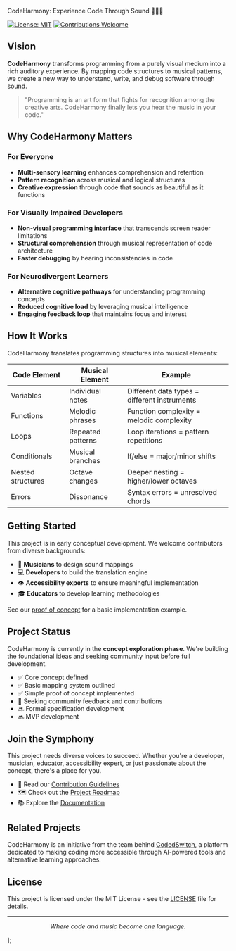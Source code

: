  CodeHarmony: Experience Code Through Sound 🎵👨‍💻

[![License: MIT](https://img.shields.io/badge/License-MIT-blue.svg)](https://opensource.org/licenses/MIT)
[![Contributions Welcome](https://img.shields.io/badge/contributions-welcome-brightgreen.svg?style=flat)](CONTRIBUTING.md)

## Vision

**CodeHarmony** transforms programming from a purely visual medium into a rich auditory experience. By mapping code structures to musical patterns, we create a new way to understand, write, and debug software through sound.

> "Programming is an art form that fights for recognition among the creative arts. CodeHarmony finally lets you hear the music in your code."

## Why CodeHarmony Matters

### For Everyone
- **Multi-sensory learning** enhances comprehension and retention
- **Pattern recognition** across musical and logical structures
- **Creative expression** through code that sounds as beautiful as it functions

### For Visually Impaired Developers
- **Non-visual programming interface** that transcends screen reader limitations
- **Structural comprehension** through musical representation of code architecture
- **Faster debugging** by hearing inconsistencies in code

### For Neurodivergent Learners
- **Alternative cognitive pathways** for understanding programming concepts
- **Reduced cognitive load** by leveraging musical intelligence
- **Engaging feedback loop** that maintains focus and interest

## How It Works

CodeHarmony translates programming structures into musical elements:

| Code Element | Musical Element | Example |
|-------------|-----------------|---------|
| Variables | Individual notes | Different data types = different instruments |
| Functions | Melodic phrases | Function complexity = melodic complexity |
| Loops | Repeated patterns | Loop iterations = pattern repetitions |
| Conditionals | Musical branches | If/else = major/minor shifts |
| Nested structures | Octave changes | Deeper nesting = higher/lower octaves |
| Errors | Dissonance | Syntax errors = unresolved chords |

## Getting Started

This project is in early conceptual development. We welcome contributors from diverse backgrounds:

- 🎵 **Musicians** to design sound mappings
- 💻 **Developers** to build the translation engine
- 👁️ **Accessibility experts** to ensure meaningful implementation
- 🎓 **Educators** to develop learning methodologies

See our [proof of concept](./concept_demo/) for a basic implementation example.

## Project Status

CodeHarmony is currently in the **concept exploration phase**. We're building the foundational ideas and seeking community input before full development.

- ✅ Core concept defined
- ✅ Basic mapping system outlined
- ✅ Simple proof of concept implemented
- 🔄 Seeking community feedback and contributions
- 🔜 Formal specification development
- 🔜 MVP development

## Join the Symphony

This project needs diverse voices to succeed. Whether you're a developer, musician, educator, accessibility expert, or just passionate about the concept, there's a place for you.

- 📖 Read our [Contribution Guidelines](CONTRIBUTING.md)
- 🗺️ Check out the [Project Roadmap](ROADMAP.md)
- 📚 Explore the [Documentation](docs/README.md)

## Related Projects

CodeHarmony is an initiative from the team behind [CodedSwitch](https://codedswitch.com), a platform dedicated to making coding more accessible through AI-powered tools and alternative learning approaches.

## License

This project is licensed under the MIT License - see the [LICENSE](LICENSE) file for details.

---

<p align="center">
  <i>Where code and music become one language.</i>
</p>

];
